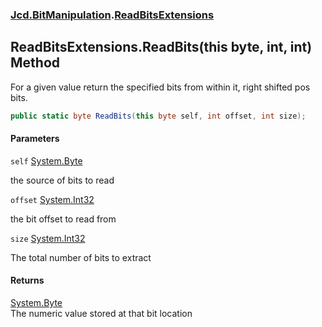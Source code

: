 ### [Jcd.BitManipulation](Jcd.BitManipulation.md 'Jcd.BitManipulation').[ReadBitsExtensions](Jcd.BitManipulation.ReadBitsExtensions.md 'Jcd.BitManipulation.ReadBitsExtensions')

## ReadBitsExtensions.ReadBits(this byte, int, int) Method

For a given value return the specified bits from within it, right shifted pos bits.

```csharp
public static byte ReadBits(this byte self, int offset, int size);
```
#### Parameters

<a name='Jcd.BitManipulation.ReadBitsExtensions.ReadBits(thisbyte,int,int).self'></a>

`self` [System.Byte](https://docs.microsoft.com/en-us/dotnet/api/System.Byte 'System.Byte')

the source of bits to read

<a name='Jcd.BitManipulation.ReadBitsExtensions.ReadBits(thisbyte,int,int).offset'></a>

`offset` [System.Int32](https://docs.microsoft.com/en-us/dotnet/api/System.Int32 'System.Int32')

the bit offset to read from

<a name='Jcd.BitManipulation.ReadBitsExtensions.ReadBits(thisbyte,int,int).size'></a>

`size` [System.Int32](https://docs.microsoft.com/en-us/dotnet/api/System.Int32 'System.Int32')

The total number of bits to extract

#### Returns
[System.Byte](https://docs.microsoft.com/en-us/dotnet/api/System.Byte 'System.Byte')  
The numeric value stored at that bit location
